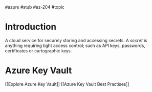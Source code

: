 #azure #stub #az-204 #topic

# Introduction
A cloud service for securely storing and accessing secrets.
A *secret* is anything requiring tight access control; such as API keys, passwords, certificates or cartographic keys.

# Azure Key Vault
[[Explore Azure Key Vault]]
[[Azure Key Vault Best Practises]]